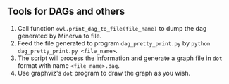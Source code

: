 ## Tools for DAGs and others

1. Call function `owl.print_dag_to_file(file_name)` to dump the dag generated by Minerva to file.
1. Feed the file generated to program `dag_pretty_print.py` by `python dag_pretty_print.py <file_name>`.
1. The script will process the information and generate a graph file in `dot` format with name `<file_name>.dag`.
1. Use graphviz's `dot` program to draw the graph as you wish.
